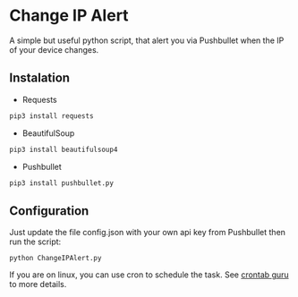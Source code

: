 # Change IP Alert

A simple but useful python script, that alert you via Pushbullet when the IP of your device changes.

## Instalation

- Requests
```bash
pip3 install requests
```
- BeautifulSoup
```bash
pip3 install beautifulsoup4
```
- Pushbullet
```bash
pip3 install pushbullet.py
```

## Configuration

Just update the file config.json with your own api key from Pushbullet then run the script:
```
python ChangeIPAlert.py
```

If you are on linux, you can use cron to schedule the task. See [crontab guru](https://crontab.guru/examples.html) to more details.